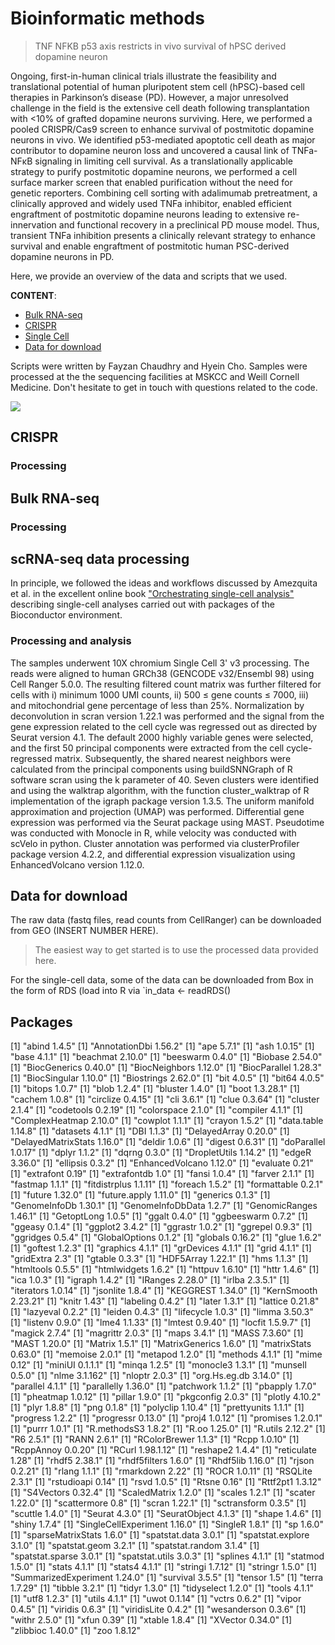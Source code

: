 
# Bioinformatic methods

>TNF NFKB p53 axis restricts in vivo survival of hPSC derived dopamine neuron

Ongoing, first-in-human clinical trials illustrate the feasibility and translational potential of human pluripotent stem cell (hPSC)-based cell therapies in Parkinson’s disease (PD). However, a major unresolved challenge in the field is the extensive cell death following transplantation with <10% of grafted dopamine neurons surviving. Here, we performed a pooled CRISPR/Cas9 screen to enhance survival of postmitotic dopamine neurons in vivo. We identified p53-mediated apoptotic cell death as major contributor to dopamine neuron loss and uncovered a causal link of TNFa-NFκB signaling in limiting cell survival. As a translationally applicable strategy to purify postmitotic dopamine neurons, we performed a cell surface marker screen that enabled purification without the need for genetic reporters. Combining cell sorting with adalimumab pretreatment, a clinically approved and widely used TNFa inhibitor, enabled efficient engraftment of postmitotic dopamine neurons leading to extensive re-innervation and functional recovery in a preclinical PD mouse model. Thus, transient TNFa inhibition presents a clinically relevant strategy to enhance survival and enable engraftment of postmitotic human PSC-derived dopamine neurons in PD.

Here, we provide an overview of the data and scripts that we used. 

**CONTENT**:

* [Bulk RNA-seq](#Bulk-RNAseq-processingq)
* [CRISPR](#CRISPR-screen-processing)
* [Single Cell](#Single-cell-RNA-seq-Processing)
* [Data for download](#data-for-download)

Scripts were written by Fayzan Chaudhry and Hyein Cho.
Samples were processed at the the sequencing facilities at MSKCC and Weill Cornell Medicine.
Don't hesitate to get in touch with questions related to the code.

![](WCM_MB_LOGO_HZSS1L_CLR_RGB.png)
## CRISPR 

### Processing 


## Bulk RNA-seq

### Processing 




## scRNA-seq data processing

In principle, we followed the ideas and workflows discussed by Amezquita et al. in the excellent online book ["Orchestrating single-cell analysis"](https://osca.bioconductor.org/) describing single-cell analyses carried out with packages of the Bioconductor environment.

### Processing and analysis
The samples underwent 10X chromium Single Cell 3' v3 processing. The reads were aligned to human GRCh38 (GENCODE v32/Ensembl 98) using Cell Ranger 5.0.0. The resulting filtered count matrix was further filtered for cells with i) minimum 1000 UMI counts, ii) 500 ≤ gene counts ≤ 7000, iii) and mitochondrial gene percentage of less than 25%. Normalization by deconvolution in scran version 1.22.1 was performed and the signal from the gene expression related to the cell cycle was regressed out as directed by Seurat version 4.1. The default 2000 highly variable genes were selected, and the first 50 principal components were extracted from the cell cycle-regressed matrix. Subsequently, the shared nearest neighbors were calculated from the principal components using buildSNNGraph of R software scran using the k parameter of 40. Seven clusters were identified and using the walktrap algorithm, with the function cluster_walktrap of R implementation of the igraph package version 1.3.5. The uniform manifold approximation and projection (UMAP) was performed. Differential gene expression was performed via the Seurat package using MAST. Pseudotime was conducted with Monocle in R, while velocity was conducted with scVelo in python. Cluster annotation was performed via clusterProfiler package version 4.2.2, and differential expression visualization using EnhancedVolcano version 1.12.0.

## Data for download

The raw data (fastq files, read counts from CellRanger) can be downloaded from GEO (INSERT NUMBER HERE).


>The easiest way to get started is to use the processed data provided here.

For the single-cell data, some of the data can be downloaded from Box in the form of RDS (load into R via `in_data <- readRDS()

## Packages
[1] "abind 1.4.5" 
[1] "AnnotationDbi 1.56.2" 
[1] "ape 5.7.1"
[1] "ash 1.0.15"
[1] "base 4.1.1"
[1] "beachmat 2.10.0"
[1] "beeswarm 0.4.0"
[1] "Biobase 2.54.0"
[1] "BiocGenerics 0.40.0"
[1] "BiocNeighbors 1.12.0"
[1] "BiocParallel 1.28.3"
[1] "BiocSingular 1.10.0"
[1] "Biostrings 2.62.0"
[1] "bit 4.0.5"
[1] "bit64 4.0.5"
[1] "bitops 1.0.7"
[1] "blob 1.2.4"
[1] "bluster 1.4.0"
[1] "boot 1.3.28.1"
[1] "cachem 1.0.8"
[1] "circlize 0.4.15"
[1] "cli 3.6.1"
[1] "clue 0.3.64"
[1] "cluster 2.1.4"
[1] "codetools 0.2.19"
[1] "colorspace 2.1.0"
[1] "compiler 4.1.1"
[1] "ComplexHeatmap 2.10.0"
[1] "cowplot 1.1.1"
[1] "crayon 1.5.2"
[1] "data.table 1.14.8"
[1] "datasets 4.1.1"
[1] "DBI 1.1.3"
[1] "DelayedArray 0.20.0"
[1] "DelayedMatrixStats 1.16.0"
[1] "deldir 1.0.6"
[1] "digest 0.6.31"
[1] "doParallel 1.0.17"
[1] "dplyr 1.1.2"
[1] "dqrng 0.3.0"
[1] "DropletUtils 1.14.2"
[1] "edgeR 3.36.0"
[1] "ellipsis 0.3.2"
[1] "EnhancedVolcano 1.12.0"
[1] "evaluate 0.21"
[1] "extrafont 0.19"
[1] "extrafontdb 1.0"
[1] "fansi 1.0.4"
[1] "farver 2.1.1"
[1] "fastmap 1.1.1"
[1] "fitdistrplus 1.1.11"
[1] "foreach 1.5.2"
[1] "formattable 0.2.1"
[1] "future 1.32.0"
[1] "future.apply 1.11.0"
[1] "generics 0.1.3"
[1] "GenomeInfoDb 1.30.1"
[1] "GenomeInfoDbData 1.2.7"
[1] "GenomicRanges 1.46.1"
[1] "GetoptLong 1.0.5"
[1] "ggalt 0.4.0"
[1] "ggbeeswarm 0.7.2"
[1] "ggeasy 0.1.4"
[1] "ggplot2 3.4.2"
[1] "ggrastr 1.0.2"
[1] "ggrepel 0.9.3"
[1] "ggridges 0.5.4"
[1] "GlobalOptions 0.1.2"
[1] "globals 0.16.2"
[1] "glue 1.6.2"
[1] "goftest 1.2.3"
[1] "graphics 4.1.1"
[1] "grDevices 4.1.1"
[1] "grid 4.1.1"
[1] "gridExtra 2.3"
[1] "gtable 0.3.3"
[1] "HDF5Array 1.22.1"
[1] "hms 1.1.3"
[1] "htmltools 0.5.5"
[1] "htmlwidgets 1.6.2"
[1] "httpuv 1.6.10"
[1] "httr 1.4.6"
[1] "ica 1.0.3"
[1] "igraph 1.4.2"
[1] "IRanges 2.28.0"
[1] "irlba 2.3.5.1"
[1] "iterators 1.0.14"
[1] "jsonlite 1.8.4"
[1] "KEGGREST 1.34.0"
[1] "KernSmooth 2.23.21"
[1] "knitr 1.43"
[1] "labeling 0.4.2"
[1] "later 1.3.1"
[1] "lattice 0.21.8"
[1] "lazyeval 0.2.2"
[1] "leiden 0.4.3"
[1] "lifecycle 1.0.3"
[1] "limma 3.50.3"
[1] "listenv 0.9.0"
[1] "lme4 1.1.33"
[1] "lmtest 0.9.40"
[1] "locfit 1.5.9.7"
[1] "magick 2.7.4"
[1] "magrittr 2.0.3"
[1] "maps 3.4.1"
[1] "MASS 7.3.60"
[1] "MAST 1.20.0"
[1] "Matrix 1.5.1"
[1] "MatrixGenerics 1.6.0"
[1] "matrixStats 0.63.0"
[1] "memoise 2.0.1"
[1] "metapod 1.2.0"
[1] "methods 4.1.1"
[1] "mime 0.12"
[1] "miniUI 0.1.1.1"
[1] "minqa 1.2.5"
[1] "monocle3 1.3.1"
[1] "munsell 0.5.0"
[1] "nlme 3.1.162"
[1] "nloptr 2.0.3"
[1] "org.Hs.eg.db 3.14.0"
[1] "parallel 4.1.1"
[1] "parallelly 1.36.0"
[1] "patchwork 1.1.2"
[1] "pbapply 1.7.0"
[1] "pheatmap 1.0.12"
[1] "pillar 1.9.0"
[1] "pkgconfig 2.0.3"
[1] "plotly 4.10.2"
[1] "plyr 1.8.8"
[1] "png 0.1.8"
[1] "polyclip 1.10.4"
[1] "prettyunits 1.1.1"
[1] "progress 1.2.2"
[1] "progressr 0.13.0"
[1] "proj4 1.0.12"
[1] "promises 1.2.0.1"
[1] "purrr 1.0.1"
[1] "R.methodsS3 1.8.2"
[1] "R.oo 1.25.0"
[1] "R.utils 2.12.2"
[1] "R6 2.5.1"
[1] "RANN 2.6.1"
[1] "RColorBrewer 1.1.3"
[1] "Rcpp 1.0.10"
[1] "RcppAnnoy 0.0.20"
[1] "RCurl 1.98.1.12"
[1] "reshape2 1.4.4"
[1] "reticulate 1.28"
[1] "rhdf5 2.38.1"
[1] "rhdf5filters 1.6.0"
[1] "Rhdf5lib 1.16.0"
[1] "rjson 0.2.21"
[1] "rlang 1.1.1"
[1] "rmarkdown 2.22"
[1] "ROCR 1.0.11"
[1] "RSQLite 2.3.1"
[1] "rstudioapi 0.14"
[1] "rsvd 1.0.5"
[1] "Rtsne 0.16"
[1] "Rttf2pt1 1.3.12"
[1] "S4Vectors 0.32.4"
[1] "ScaledMatrix 1.2.0"
[1] "scales 1.2.1"
[1] "scater 1.22.0"
[1] "scattermore 0.8"
[1] "scran 1.22.1"
[1] "sctransform 0.3.5"
[1] "scuttle 1.4.0"
[1] "Seurat 4.3.0"
[1] "SeuratObject 4.1.3"
[1] "shape 1.4.6"
[1] "shiny 1.7.4"
[1] "SingleCellExperiment 1.16.0"
[1] "SingleR 1.8.1"
[1] "sp 1.6.0"
[1] "sparseMatrixStats 1.6.0"
[1] "spatstat.data 3.0.1"
[1] "spatstat.explore 3.1.0"
[1] "spatstat.geom 3.2.1"
[1] "spatstat.random 3.1.4"
[1] "spatstat.sparse 3.0.1"
[1] "spatstat.utils 3.0.3"
[1] "splines 4.1.1"
[1] "statmod 1.5.0"
[1] "stats 4.1.1"
[1] "stats4 4.1.1"
[1] "stringi 1.7.12"
[1] "stringr 1.5.0"
[1] "SummarizedExperiment 1.24.0"
[1] "survival 3.5.5"
[1] "tensor 1.5"
[1] "terra 1.7.29"
[1] "tibble 3.2.1"
[1] "tidyr 1.3.0"
[1] "tidyselect 1.2.0"
[1] "tools 4.1.1"
[1] "utf8 1.2.3"
[1] "utils 4.1.1"
[1] "uwot 0.1.14"
[1] "vctrs 0.6.2"
[1] "vipor 0.4.5"
[1] "viridis 0.6.3"
[1] "viridisLite 0.4.2"
[1] "wesanderson 0.3.6"
[1] "withr 2.5.0"
[1] "xfun 0.39"
[1] "xtable 1.8.4"
[1] "XVector 0.34.0"
[1] "zlibbioc 1.40.0"
[1] "zoo 1.8.12"



